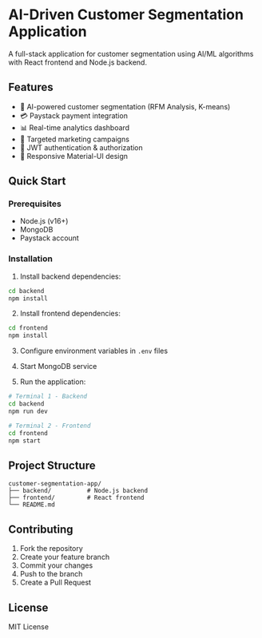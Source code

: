 # AI-Driven Customer Segmentation Application

A full-stack application for customer segmentation using AI/ML algorithms with React frontend and Node.js backend.

## Features

- 🤖 AI-powered customer segmentation (RFM Analysis, K-means)
- 💳 Paystack payment integration
- 📊 Real-time analytics dashboard
- 🎯 Targeted marketing campaigns
- 🔐 JWT authentication & authorization
- 📱 Responsive Material-UI design

## Quick Start

### Prerequisites
- Node.js (v16+)
- MongoDB
- Paystack account

### Installation

1. Install backend dependencies:
```bash
cd backend
npm install
```

2. Install frontend dependencies:
```bash
cd frontend
npm install
```

3. Configure environment variables in `.env` files

4. Start MongoDB service

5. Run the application:
```bash
# Terminal 1 - Backend
cd backend
npm run dev

# Terminal 2 - Frontend
cd frontend
npm start
```

## Project Structure

```
customer-segmentation-app/
├── backend/          # Node.js backend
├── frontend/         # React frontend
└── README.md
```

## Contributing

1. Fork the repository
2. Create your feature branch
3. Commit your changes
4. Push to the branch
5. Create a Pull Request

## License

MIT License
